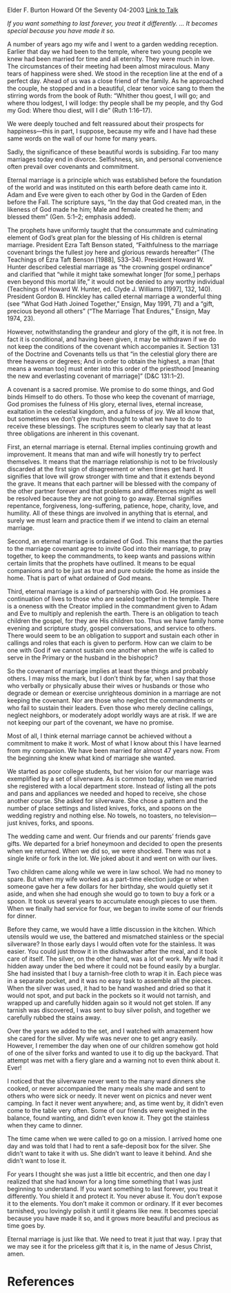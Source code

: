 Elder F. Burton Howard
Of the Seventy
04-2003
[Link to Talk](https://www.churchofjesuschrist.org/study/general-conference/2003/04/eternal-marriage?lang=eng)

_If you want something to last forever, you treat it differently. … It becomes special because you have made it so._

A number of years ago my wife and I went to a garden wedding reception. Earlier that day we had been to the temple, where two young people we knew had been married for time and all eternity. They were much in love. The circumstances of their meeting had been almost miraculous. Many tears of happiness were shed. We stood in the reception line at the end of a perfect day. Ahead of us was a close friend of the family. As he approached the couple, he stopped and in a beautiful, clear tenor voice sang to them the stirring words from the book of Ruth: “Whither thou goest, I will go; and where thou lodgest, I will lodge: thy people shall be my people, and thy God my God: Where thou diest, will I die” (Ruth 1:16–17).

We were deeply touched and felt reassured about their prospects for happiness—this in part, I suppose, because my wife and I have had these same words on the wall of our home for many years.

Sadly, the significance of these beautiful words is subsiding. Far too many marriages today end in divorce. Selfishness, sin, and personal convenience often prevail over covenants and commitment.

Eternal marriage is a principle which was established before the foundation of the world and was instituted on this earth before death came into it. Adam and Eve were given to each other by God in the Garden of Eden before the Fall. The scripture says, “In the day that God created man, in the likeness of God made he him; Male and female created he them; and blessed them” (Gen. 5:1–2; emphasis added).

The prophets have uniformly taught that the consummate and culminating element of God’s great plan for the blessing of His children is eternal marriage. President Ezra Taft Benson stated, “Faithfulness to the marriage covenant brings the fullest joy here and glorious rewards hereafter” (The Teachings of Ezra Taft Benson [1988], 533–34). President Howard W. Hunter described celestial marriage as “the crowning gospel ordinance” and clarified that “while it might take somewhat longer [for some,] perhaps even beyond this mortal life,” it would not be denied to any worthy individual (Teachings of Howard W. Hunter, ed. Clyde J. Williams [1997], 132, 140). President Gordon B. Hinckley has called eternal marriage a wonderful thing (see “What God Hath Joined Together,” Ensign, May 1991, 71) and a “gift, precious beyond all others” (“The Marriage That Endures,” Ensign, May 1974, 23).

However, notwithstanding the grandeur and glory of the gift, it is not free. In fact it is conditional, and having been given, it may be withdrawn if we do not keep the conditions of the covenant which accompanies it. Section 131 of the Doctrine and Covenants tells us that “in the celestial glory there are three heavens or degrees; And in order to obtain the highest, a man [that means a woman too] must enter into this order of the priesthood [meaning the new and everlasting covenant of marriage]” (D&C 131:1–2).

A covenant is a sacred promise. We promise to do some things, and God binds Himself to do others. To those who keep the covenant of marriage, God promises the fulness of His glory, eternal lives, eternal increase, exaltation in the celestial kingdom, and a fulness of joy. We all know that, but sometimes we don’t give much thought to what we have to do to receive these blessings. The scriptures seem to clearly say that at least three obligations are inherent in this covenant.

First, an eternal marriage is eternal. Eternal implies continuing growth and improvement. It means that man and wife will honestly try to perfect themselves. It means that the marriage relationship is not to be frivolously discarded at the first sign of disagreement or when times get hard. It signifies that love will grow stronger with time and that it extends beyond the grave. It means that each partner will be blessed with the company of the other partner forever and that problems and differences might as well be resolved because they are not going to go away. Eternal signifies repentance, forgiveness, long-suffering, patience, hope, charity, love, and humility. All of these things are involved in anything that is eternal, and surely we must learn and practice them if we intend to claim an eternal marriage.

Second, an eternal marriage is ordained of God. This means that the parties to the marriage covenant agree to invite God into their marriage, to pray together, to keep the commandments, to keep wants and passions within certain limits that the prophets have outlined. It means to be equal companions and to be just as true and pure outside the home as inside the home. That is part of what ordained of God means.

Third, eternal marriage is a kind of partnership with God. He promises a continuation of lives to those who are sealed together in the temple. There is a oneness with the Creator implied in the commandment given to Adam and Eve to multiply and replenish the earth. There is an obligation to teach children the gospel, for they are His children too. Thus we have family home evening and scripture study, gospel conversations, and service to others. There would seem to be an obligation to support and sustain each other in callings and roles that each is given to perform. How can we claim to be one with God if we cannot sustain one another when the wife is called to serve in the Primary or the husband in the bishopric?

So the covenant of marriage implies at least these things and probably others. I may miss the mark, but I don’t think by far, when I say that those who verbally or physically abuse their wives or husbands or those who degrade or demean or exercise unrighteous dominion in a marriage are not keeping the covenant. Nor are those who neglect the commandments or who fail to sustain their leaders. Even those who merely decline callings, neglect neighbors, or moderately adopt worldly ways are at risk. If we are not keeping our part of the covenant, we have no promise.

Most of all, I think eternal marriage cannot be achieved without a commitment to make it work. Most of what I know about this I have learned from my companion. We have been married for almost 47 years now. From the beginning she knew what kind of marriage she wanted.

We started as poor college students, but her vision for our marriage was exemplified by a set of silverware. As is common today, when we married she registered with a local department store. Instead of listing all the pots and pans and appliances we needed and hoped to receive, she chose another course. She asked for silverware. She chose a pattern and the number of place settings and listed knives, forks, and spoons on the wedding registry and nothing else. No towels, no toasters, no television—just knives, forks, and spoons.

The wedding came and went. Our friends and our parents’ friends gave gifts. We departed for a brief honeymoon and decided to open the presents when we returned. When we did so, we were shocked. There was not a single knife or fork in the lot. We joked about it and went on with our lives.

Two children came along while we were in law school. We had no money to spare. But when my wife worked as a part-time election judge or when someone gave her a few dollars for her birthday, she would quietly set it aside, and when she had enough she would go to town to buy a fork or a spoon. It took us several years to accumulate enough pieces to use them. When we finally had service for four, we began to invite some of our friends for dinner.

Before they came, we would have a little discussion in the kitchen. Which utensils would we use, the battered and mismatched stainless or the special silverware? In those early days I would often vote for the stainless. It was easier. You could just throw it in the dishwasher after the meal, and it took care of itself. The silver, on the other hand, was a lot of work. My wife had it hidden away under the bed where it could not be found easily by a burglar. She had insisted that I buy a tarnish-free cloth to wrap it in. Each piece was in a separate pocket, and it was no easy task to assemble all the pieces. When the silver was used, it had to be hand washed and dried so that it would not spot, and put back in the pockets so it would not tarnish, and wrapped up and carefully hidden again so it would not get stolen. If any tarnish was discovered, I was sent to buy silver polish, and together we carefully rubbed the stains away.

Over the years we added to the set, and I watched with amazement how she cared for the silver. My wife was never one to get angry easily. However, I remember the day when one of our children somehow got hold of one of the silver forks and wanted to use it to dig up the backyard. That attempt was met with a fiery glare and a warning not to even think about it. Ever!

I noticed that the silverware never went to the many ward dinners she cooked, or never accompanied the many meals she made and sent to others who were sick or needy. It never went on picnics and never went camping. In fact it never went anywhere; and, as time went by, it didn’t even come to the table very often. Some of our friends were weighed in the balance, found wanting, and didn’t even know it. They got the stainless when they came to dinner.

The time came when we were called to go on a mission. I arrived home one day and was told that I had to rent a safe-deposit box for the silver. She didn’t want to take it with us. She didn’t want to leave it behind. And she didn’t want to lose it.

For years I thought she was just a little bit eccentric, and then one day I realized that she had known for a long time something that I was just beginning to understand. If you want something to last forever, you treat it differently. You shield it and protect it. You never abuse it. You don’t expose it to the elements. You don’t make it common or ordinary. If it ever becomes tarnished, you lovingly polish it until it gleams like new. It becomes special because you have made it so, and it grows more beautiful and precious as time goes by.

Eternal marriage is just like that. We need to treat it just that way. I pray that we may see it for the priceless gift that it is, in the name of Jesus Christ, amen.

# References
